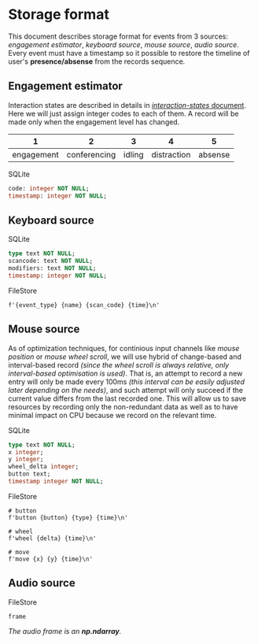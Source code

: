 # Storage format

This document describes storage format for events from 3 sources: _engagement estimator_, _keyboard source_, _mouse source_, _audio source_. Every event must have a timestamp so it possible to restore the timeline of user's **presence/absense** from the records sequence.

## Engagement estimator

Interaction states are described in details in [_interaction-states_ document](interaction-states.md). Here we will just assign integer codes to each of them. A record will be made only when the engagement level has changed.

| 1          | 2            | 3      | 4           | 5       |
| ---------- | ------------ | ------ | ----------- | ------- |
| engagement | conferencing | idling | distraction | absense |

SQLite

```SQL
code: integer NOT NULL;
timestamp: integer NOT NULL;
```

## Keyboard source

SQLite

```sql
type text NOT NULL;
scancode: text NOT NULL;
modifiers: text NOT NULL;
timestamp: integer NOT NULL;
```

FileStore

```text
f'{event_type} {name} {scan_code} {time}\n'
```

## Mouse source

As of optimization techniques, for continious input channels like _mouse position_ or _mouse wheel scroll_, we will use hybrid of change-based and interval-based record _(since the wheel scroll is always relative, only interval-based optimisation is used)_. That is, an attempt to record a new entry will only be made every 100ms _(this interval can be easily adjusted later depending on the needs)_, and such attempt will only succeed if the current value differs from the last recorded one. This will allow us to save resources by recording only the non-redundant data as well as to have minimal impact on CPU because we record on the relevant time.

SQLite

```sql
type text NOT NULL;
x integer;
y integer;
wheel_delta integer;
button text;
timestamp integer NOT NULL;
```

FileStore

```text
# button
f'button {button} {type} {time}\n'

# wheel
f'wheel {delta} {time}\n'

# move
f'move {x} {y} {time}\n'
```

## Audio source

FileStore

```text
frame
```

_The audio frame is an **np.ndarray**._
